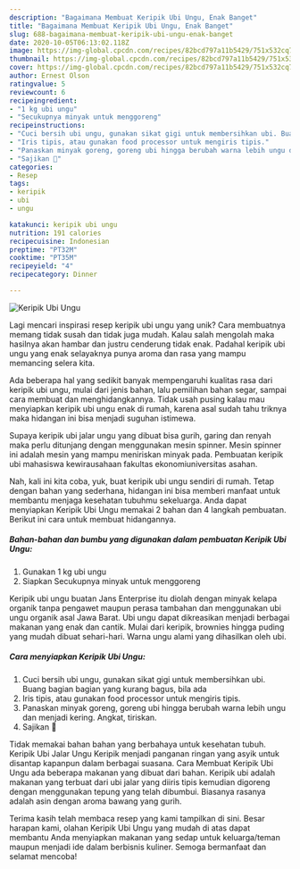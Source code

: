 ```yaml
---
description: "Bagaimana Membuat Keripik Ubi Ungu, Enak Banget"
title: "Bagaimana Membuat Keripik Ubi Ungu, Enak Banget"
slug: 688-bagaimana-membuat-keripik-ubi-ungu-enak-banget
date: 2020-10-05T06:13:02.118Z
image: https://img-global.cpcdn.com/recipes/82bcd797a11b5429/751x532cq70/keripik-ubi-ungu-foto-resep-utama.jpg
thumbnail: https://img-global.cpcdn.com/recipes/82bcd797a11b5429/751x532cq70/keripik-ubi-ungu-foto-resep-utama.jpg
cover: https://img-global.cpcdn.com/recipes/82bcd797a11b5429/751x532cq70/keripik-ubi-ungu-foto-resep-utama.jpg
author: Ernest Olson
ratingvalue: 5
reviewcount: 6
recipeingredient:
- "1 kg ubi ungu"
- "Secukupnya minyak untuk menggoreng"
recipeinstructions:
- "Cuci bersih ubi ungu, gunakan sikat gigi untuk membersihkan ubi. Buang bagian bagian yang kurang bagus, bila ada"
- "Iris tipis, atau gunakan food processor untuk mengiris tipis."
- "Panaskan minyak goreng, goreng ubi hingga berubah warna lebih ungu dan menjadi kering. Angkat, tiriskan."
- "Sajikan 💜"
categories:
- Resep
tags:
- keripik
- ubi
- ungu

katakunci: keripik ubi ungu 
nutrition: 191 calories
recipecuisine: Indonesian
preptime: "PT32M"
cooktime: "PT35M"
recipeyield: "4"
recipecategory: Dinner

---
```



![Keripik Ubi Ungu](https://img-global.cpcdn.com/recipes/82bcd797a11b5429/751x532cq70/keripik-ubi-ungu-foto-resep-utama.jpg)

Lagi mencari inspirasi resep keripik ubi ungu yang unik? Cara membuatnya memang tidak susah dan tidak juga mudah. Kalau salah mengolah maka hasilnya akan hambar dan justru cenderung tidak enak. Padahal keripik ubi ungu yang enak selayaknya punya aroma dan rasa yang mampu memancing selera kita.

Ada beberapa hal yang sedikit banyak mempengaruhi kualitas rasa dari keripik ubi ungu, mulai dari jenis bahan, lalu pemilihan bahan segar, sampai cara membuat dan menghidangkannya. Tidak usah pusing kalau mau menyiapkan keripik ubi ungu enak di rumah, karena asal sudah tahu triknya maka hidangan ini bisa menjadi suguhan istimewa.

Supaya keripik ubi jalar ungu yang dibuat bisa gurih, garing dan renyah maka perlu ditunjang dengan menggunakan mesin spinner. Mesin spinner ini adalah mesin yang mampu meniriskan minyak pada. Pembuatan keripik ubi mahasiswa kewirausahaan fakultas ekonomiuniversitas asahan.


Nah, kali ini kita coba, yuk, buat keripik ubi ungu sendiri di rumah. Tetap dengan bahan yang sederhana, hidangan ini bisa memberi manfaat untuk membantu menjaga kesehatan tubuhmu sekeluarga. Anda dapat menyiapkan Keripik Ubi Ungu memakai 2 bahan dan 4 langkah pembuatan. Berikut ini cara untuk membuat hidangannya.

<!--inarticleads1-->

##### Bahan-bahan dan bumbu yang digunakan dalam pembuatan Keripik Ubi Ungu:

1. Gunakan 1 kg ubi ungu
1. Siapkan Secukupnya minyak untuk menggoreng


Keripik ubi ungu buatan Jans Enterprise itu diolah dengan minyak kelapa organik tanpa pengawet maupun perasa tambahan dan menggunakan ubi ungu organik asal Jawa Barat. Ubi ungu dapat dikreasikan menjadi berbagai makanan yang enak dan cantik. Mulai dari keripik, brownies hingga puding yang mudah dibuat sehari-hari. Warna ungu alami yang dihasilkan oleh ubi. 

<!--inarticleads2-->

##### Cara menyiapkan Keripik Ubi Ungu:

1. Cuci bersih ubi ungu, gunakan sikat gigi untuk membersihkan ubi. Buang bagian bagian yang kurang bagus, bila ada
1. Iris tipis, atau gunakan food processor untuk mengiris tipis.
1. Panaskan minyak goreng, goreng ubi hingga berubah warna lebih ungu dan menjadi kering. Angkat, tiriskan.
1. Sajikan 💜


Tidak memakai bahan bahan yang berbahaya untuk kesehatan tubuh. Keripik Ubi Jalar Ungu Keripik menjadi panganan ringan yang asyik untuk disantap kapanpun dalam berbagai suasana. Cara Membuat Keripik Ubi Ungu ada beberapa makanan yang dibuat dari bahan. Keripik ubi adalah makanan yang terbuat dari ubi jalar yang diiris tipis kemudian digoreng dengan menggunakan tepung yang telah dibumbui. Biasanya rasanya adalah asin dengan aroma bawang yang gurih. 

Terima kasih telah membaca resep yang kami tampilkan di sini. Besar harapan kami, olahan Keripik Ubi Ungu yang mudah di atas dapat membantu Anda menyiapkan makanan yang sedap untuk keluarga/teman maupun menjadi ide dalam berbisnis kuliner. Semoga bermanfaat dan selamat mencoba!

